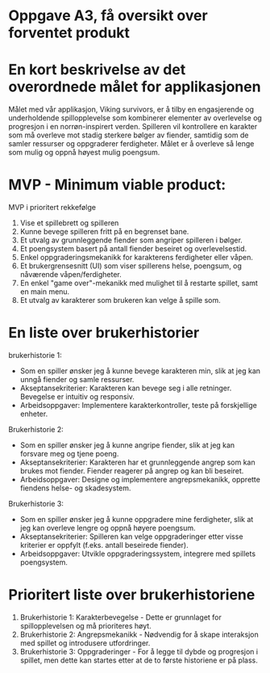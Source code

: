 # Oppgave A3, få oversikt over forventet produkt

# En kort beskrivelse av det overordnede målet for applikasjonen
Målet med vår applikasjon, Viking survivors,
er å tilby en engasjerende og underholdende spillopplevelse
som kombinerer elementer av overlevelse og progresjon i en
norrøn-inspirert verden. Spilleren vil kontrollere en
karakter som må overleve mot stadig sterkere bølger
av fiender, samtidig som de samler ressurser og oppgraderer
ferdigheter. Målet er å overleve så lenge som mulig
og oppnå høyest mulig poengsum.


# MVP - Minimum viable product:
MVP i prioritert rekkefølge
1. Vise et spillebrett og spilleren
2. Kunne bevege spilleren fritt på en begrenset bane.
3. Et utvalg av grunnleggende fiender som angriper spilleren i bølger.
4. Et poengsystem basert på antall fiender beseiret og overlevelsestid.
5. Enkel oppgraderingsmekanikk for karakterens ferdigheter eller våpen.
6. Et brukergrensesnitt (UI) som viser spillerens helse, poengsum, og nåværende våpen/ferdigheter.
7. En enkel "game over"-mekanikk med mulighet til å restarte spillet, samt en main menu.
8. Et utvalg av karakterer som brukeren kan velge å spille som.

# En liste over brukerhistorier
brukerhistorie 1:
- Som en spiller ønsker jeg å kunne bevege karakteren min, slik at jeg kan unngå fiender og samle ressurser.
- Akseptansekriterier: Karakteren kan bevege seg i alle retninger. Bevegelse er intuitiv og responsiv.
- Arbeidsoppgaver: Implementere karakterkontroller, teste på forskjellige enheter.

Brukerhistorie 2:
- Som en spiller ønsker jeg å kunne angripe fiender, slik at jeg kan forsvare meg og tjene poeng.
- Akseptansekriterier: Karakteren har et grunnleggende angrep som kan brukes mot fiender. Fiender reagerer på angrep og kan bli beseiret.
- Arbeidsoppgaver: Designe og implementere angrepsmekanikk, opprette fiendens helse- og skadesystem.

Brukerhistorie 3:
- Som en spiller ønsker jeg å kunne oppgradere mine ferdigheter, slik at jeg kan overleve lengre og oppnå høyere poengsum.
- Akseptansekriterier: Spilleren kan velge oppgraderinger etter visse kriterier er oppfylt (f.eks. antall beseirede fiender).
- Arbeidsoppgaver: Utvikle oppgraderingssystem, integrere med spillets poengsystem.

# Prioritert liste over brukerhistoriene
1. Brukerhistorie 1: Karakterbevegelse - Dette er grunnlaget for spillopplevelsen og må prioriteres høyt.
2. Brukerhistorie 2: Angrepsmekanikk - Nødvendig for å skape interaksjon med spillet og introdusere utfordringer.
3. Brukerhistorie 3: Oppgraderinger - For å legge til dybde og progresjon i spillet, men dette kan startes etter at de to første historiene er på plass.